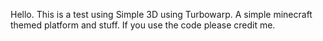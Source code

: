Hello. This is a test using Simple 3D using Turbowarp. A simple minecraft themed platform and stuff.
If you use the code please credit me.

